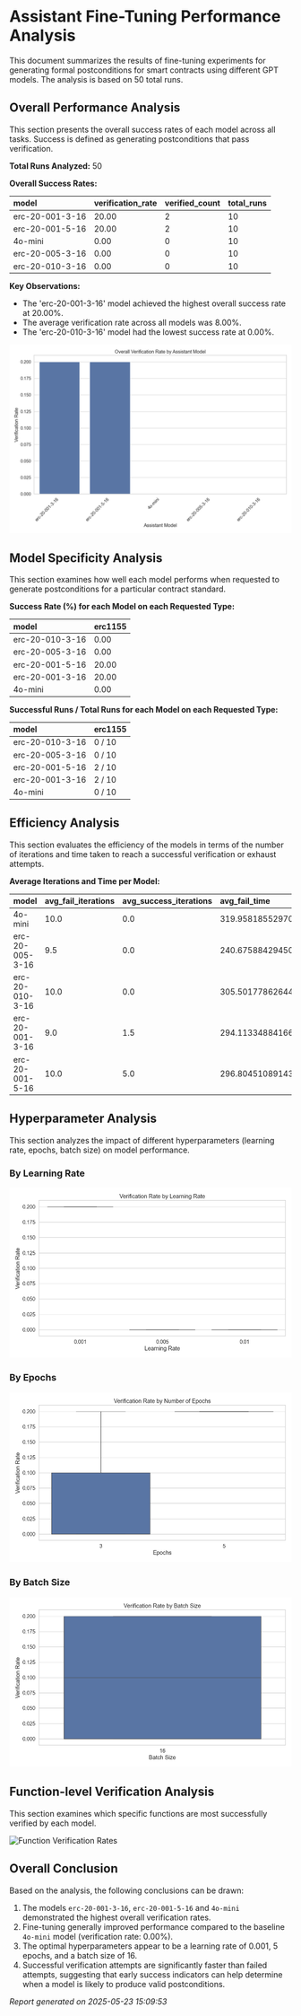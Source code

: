 # Assistant Fine-Tuning Performance Analysis

This document summarizes the results of fine-tuning experiments for generating formal postconditions for smart contracts using different GPT models. The analysis is based on 50 total runs.

## Overall Performance Analysis

This section presents the overall success rates of each model across all tasks. Success is defined as generating postconditions that pass verification.

**Total Runs Analyzed:** 50

**Overall Success Rates:**

| model | verification_rate | verified_count | total_runs |
| :--- | :--- | :--- | :--- |
| erc-20-001-3-16 | 20.00 | 2 | 10 |
| erc-20-001-5-16 | 20.00 | 2 | 10 |
| 4o-mini | 0.00 | 0 | 10 |
| erc-20-005-3-16 | 0.00 | 0 | 10 |
| erc-20-010-3-16 | 0.00 | 0 | 10 |

**Key Observations:**

- The 'erc-20-001-3-16' model achieved the highest overall success rate at 20.00%.
- The average verification rate across all models was 8.00%.
- The 'erc-20-010-3-16' model had the lowest success rate at 0.00%.

![Overall Verification Rates](verification_rates.png)

## Model Specificity Analysis

This section examines how well each model performs when requested to generate postconditions for a particular contract standard.

**Success Rate (%) for each Model on each Requested Type:**

| model | erc1155 |
| :--- | :--- |
| erc-20-010-3-16 | 0.00 |
| erc-20-005-3-16 | 0.00 |
| erc-20-001-5-16 | 20.00 |
| erc-20-001-3-16 | 20.00 |
| 4o-mini | 0.00 |

**Successful Runs / Total Runs for each Model on each Requested Type:**

| model | erc1155 |
| :--- | :--- |
| erc-20-010-3-16 | 0 / 10 |
| erc-20-005-3-16 | 0 / 10 |
| erc-20-001-5-16 | 2 / 10 |
| erc-20-001-3-16 | 2 / 10 |
| 4o-mini | 0 / 10 |

## Efficiency Analysis

This section evaluates the efficiency of the models in terms of the number of iterations and time taken to reach a successful verification or exhaust attempts.

**Average Iterations and Time per Model:**

| model | avg_fail_iterations | avg_success_iterations | avg_fail_time | avg_success_time | fail_rate |
| :--- | :--- | :--- | :--- | :--- | :--- |
| 4o-mini | 10.0 | 0.0 | 319.9581855297089 | 0.0 | 100.00 |
| erc-20-005-3-16 | 9.5 | 0.0 | 240.6758842945099 | 0.0 | 100.00 |
| erc-20-010-3-16 | 10.0 | 0.0 | 305.50177862644193 | 0.0 | 100.00 |
| erc-20-001-3-16 | 9.0 | 1.5 | 294.1133488416672 | 96.59028351306915 | 80.00 |
| erc-20-001-5-16 | 10.0 | 5.0 | 296.80451089143753 | 175.0191774368286 | 80.00 |

## Hyperparameter Analysis

This section analyzes the impact of different hyperparameters (learning rate, epochs, batch size) on model performance.

### By Learning Rate

![Verification Rate by Learning Rate](verification_by_learning_rate.png)

### By Epochs

![Verification Rate by Number of Epochs](verification_by_epochs.png)

### By Batch Size

![Verification Rate by Batch Size](verification_by_batch_size.png)

## Function-level Verification Analysis

This section examines which specific functions are most successfully verified by each model.

![Function Verification Rates](function_verification.png)

## Overall Conclusion

Based on the analysis, the following conclusions can be drawn:

1. The models `erc-20-001-3-16`, `erc-20-001-5-16` and `4o-mini` demonstrated the highest overall verification rates.
2. Fine-tuning generally improved performance compared to the baseline `4o-mini` model (verification rate: 0.00%).
3. The optimal hyperparameters appear to be a learning rate of 0.001, 5 epochs, and a batch size of 16.
4. Successful verification attempts are significantly faster than failed attempts, suggesting that early success indicators can help determine when a model is likely to produce valid postconditions.


*Report generated on 2025-05-23 15:09:53*
